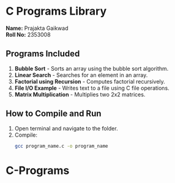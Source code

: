 # C Programs Library

**Name:** Prajakta Gaikwad  
**Roll No:** 2353008

## Programs Included

1. **Bubble Sort** - Sorts an array using the bubble sort algorithm.
2. **Linear Search** - Searches for an element in an array.
3. **Factorial using Recursion** - Computes factorial recursively.
4. **File I/O Example** - Writes text to a file using C file operations.
5. **Matrix Multiplication** - Multiplies two 2x2 matrices.

## How to Compile and Run

1. Open terminal and navigate to the folder.
2. Compile:  
   ```bash
   gcc program_name.c -o program_name
# C-Programs

